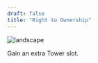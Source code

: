 ```yaml
---
draft: false
title: "Right to Ownership"
---
```


![landscape](/images/relics/spr_relic_8.png)


Gain an extra Tower slot.
